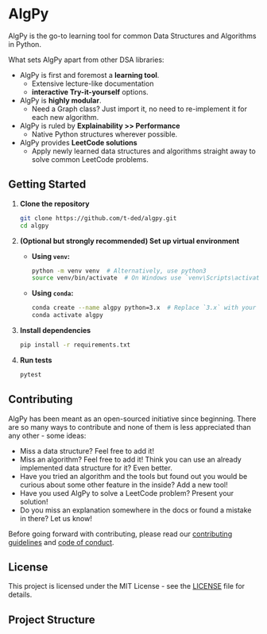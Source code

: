 # AlgPy
AlgPy is the go-to learning tool for common Data Structures and Algorithms in Python.

What sets AlgPy apart from other DSA libraries:
* AlgPy is first and foremost a **learning tool**.
  * Extensive lecture-like documentation
  * **interactive Try-it-yourself** options.
* AlgPy is **highly modular**.
  * Need a Graph class? Just import it, no need to re-implement it for each new algorithm.
* AlgPy is ruled by **Explainability >> Performance**
  * Native Python structures wherever possible.
* AlgPy provides **LeetCode solutions**
  * Apply newly learned data structures and algorithms straight away to solve common LeetCode problems.

## Getting Started

1. **Clone the repository**
   ```sh
   git clone https://github.com/t-ded/algpy.git
   cd algpy
   ```

2. **(Optional but strongly recommended) Set up virtual environment**
   - **Using `venv`:**
     ```sh
     python -m venv venv  # Alternatively, use python3
     source venv/bin/activate  # On Windows use `venv\Scripts\activate`
     ```
   - **Using `conda`:**
     ```sh
     conda create --name algpy python=3.x  # Replace `3.x` with your desired Python version, preferably 3.12
     conda activate algpy
     ```

3. **Install dependencies**
   ```sh
   pip install -r requirements.txt
   ```

4. **Run tests**
   ```sh
   pytest
   ```

## Contributing
AlgPy has been meant as an open-sourced initiative since beginning. There are so many ways to contribute and none of them is less appreciated than any other - some ideas:

* Miss a data structure? Feel free to add it!
* Miss an algorithm? Feel free to add it! Think you can use an already implemented data structure for it? Even better.
* Have you tried an algorithm and the tools but found out you would be curious about some other feature in the inside? Add a new tool!
* Have you used AlgPy to solve a LeetCode problem? Present your solution!
* Do you miss an explanation somewhere in the docs or found a mistake in there? Let us know!

Before going forward with contributing, please read our [contributing guidelines](CONTRIBUTING.md) and [code of conduct](CODE_OF_CONDUCT.md).

## License
This project is licensed under the MIT License - see the [LICENSE](LICENSE) file for details.

## Project Structure
